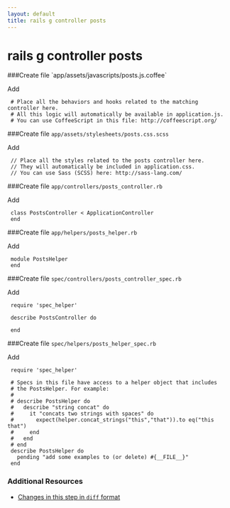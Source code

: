 ```yaml
---
layout: default
title: rails g controller posts
---
```


<h1 id="main">rails g controller posts</h1>
###Create file `app/assets/javascripts/posts.js.coffee`

Add
```
 # Place all the behaviors and hooks related to the matching controller here.
 # All this logic will automatically be available in application.js.
 # You can use CoffeeScript in this file: http://coffeescript.org/
```


###Create file `app/assets/stylesheets/posts.css.scss`

Add
```
 // Place all the styles related to the posts controller here.
 // They will automatically be included in application.css.
 // You can use Sass (SCSS) here: http://sass-lang.com/
```


###Create file `app/controllers/posts_controller.rb`

Add
```
 class PostsController < ApplicationController
 end
```


###Create file `app/helpers/posts_helper.rb`

Add
```
 module PostsHelper
 end
```


###Create file `spec/controllers/posts_controller_spec.rb`

Add
```
 require 'spec_helper'
 
 describe PostsController do
 
 end
```


###Create file `spec/helpers/posts_helper_spec.rb`

Add
```
 require 'spec_helper'
 
 # Specs in this file have access to a helper object that includes
 # the PostsHelper. For example:
 #
 # describe PostsHelper do
 #   describe "string concat" do
 #     it "concats two strings with spaces" do
 #       expect(helper.concat_strings("this","that")).to eq("this that")
 #     end
 #   end
 # end
 describe PostsHelper do
   pending "add some examples to (or delete) #{__FILE__}"
 end
```



### Additional Resources

* [Changes in this step in `diff` format](https://github.com/software-academy/rails_getting_started_bdd/commit/76919d67fa77f900b20c42948b6b8046a38c8d5b)

